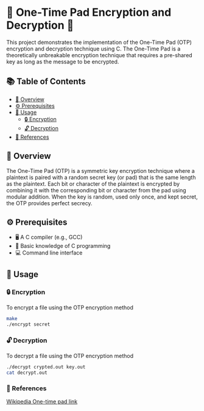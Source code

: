 # 🔐 One-Time Pad Encryption and Decryption 🔐

This project demonstrates the implementation of the One-Time Pad (OTP) encryption and decryption technique using C. The One-Time Pad is a theoretically unbreakable encryption technique that requires a pre-shared key as long as the message to be encrypted.

## 📚 Table of Contents

- [📖 Overview](#overview)
- [⚙️ Prerequisites](#prerequisites)
- [🚀 Usage](#usage)
  - [🔒 Encryption](#encryption)
  - [🔓 Decryption](#decryption)
- [📑 References](#references)

## 📖 Overview

The One-Time Pad (OTP) is a symmetric key encryption technique where a plaintext is paired with a random secret key (or pad) that is the same length as the plaintext. Each bit or character of the plaintext is encrypted by combining it with the corresponding bit or character from the pad using modular addition. When the key is random, used only once, and kept secret, the OTP provides perfect secrecy.

## ⚙️ Prerequisites

- 🖥️ A C compiler (e.g., GCC)
- 📘 Basic knowledge of C programming
- 💻 Command line interface

## 🚀 Usage

### 🔒 Encryption

To encrypt a file using the OTP encryption method
```bash
make
./encrypt secret 
```
### 🔓 Decryption
To decrypt a file using the OTP encryption method
```bash
./decrypt crypted.out key.out
cat decrypt.out
```
### 📑 References
[Wikipedia One-time pad link](https://en.wikipedia.org/wiki/One-time_pad)


